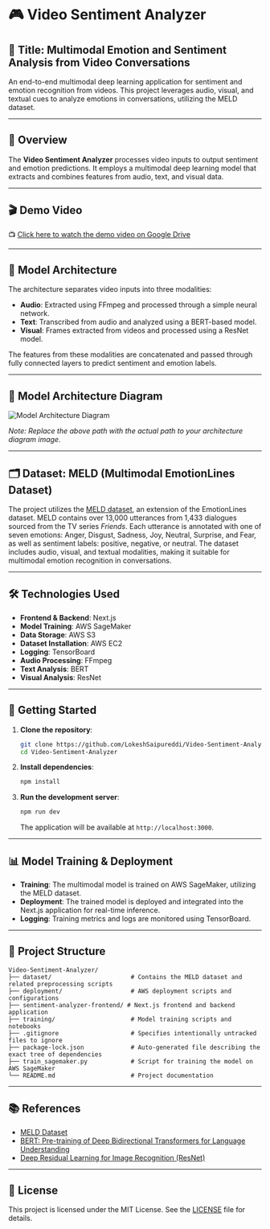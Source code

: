 # 🎮 Video Sentiment Analyzer

## 🎥 Title: Multimodal Emotion and Sentiment Analysis from Video Conversations

An end-to-end multimodal deep learning application for sentiment and emotion recognition from videos. This project leverages audio, visual, and textual cues to analyze emotions in conversations, utilizing the MELD dataset.

---

## 📌 Overview

The **Video Sentiment Analyzer** processes video inputs to output sentiment and emotion predictions. It employs a multimodal deep learning model that extracts and combines features from audio, text, and visual data.

---

## 🎬 Demo Video

📺 [Click here to watch the demo video on Google Drive](https://drive.google.com/file/d/1ZhQDr6s3t0CCQ6oc3smRt1RK-Y9Fqjp7/view?usp=sharing)

---

## 🧠 Model Architecture

The architecture separates video inputs into three modalities:

* **Audio**: Extracted using FFmpeg and processed through a simple neural network.
* **Text**: Transcribed from audio and analyzed using a BERT-based model.
* **Visual**: Frames extracted from videos and processed using a ResNet model.

The features from these modalities are concatenated and passed through fully connected layers to predict sentiment and emotion labels.

---

## 🝻 Model Architecture Diagram

![Model Architecture Diagram](./public/model-architecture.png)

*Note: Replace the above path with the actual path to your architecture diagram image.*

---

## 🗂 Dataset: MELD (Multimodal EmotionLines Dataset)

The project utilizes the [MELD dataset](https://affective-meld.github.io/), an extension of the EmotionLines dataset. MELD contains over 13,000 utterances from 1,433 dialogues sourced from the TV series *Friends*. Each utterance is annotated with one of seven emotions: Anger, Disgust, Sadness, Joy, Neutral, Surprise, and Fear, as well as sentiment labels: positive, negative, or neutral. The dataset includes audio, visual, and textual modalities, making it suitable for multimodal emotion recognition in conversations.

---

## 🛠️ Technologies Used

* **Frontend & Backend**: Next.js
* **Model Training**: AWS SageMaker
* **Data Storage**: AWS S3
* **Dataset Installation**: AWS EC2
* **Logging**: TensorBoard
* **Audio Processing**: FFmpeg
* **Text Analysis**: BERT
* **Visual Analysis**: ResNet

---

## 🚀 Getting Started

1. **Clone the repository**:

   ```bash
   git clone https://github.com/LokeshSaipureddi/Video-Sentiment-Analyzer.git
   cd Video-Sentiment-Analyzer
   ```

2. **Install dependencies**:

   ```bash
   npm install
   ```

3. **Run the development server**:

   ```bash
   npm run dev
   ```

   The application will be available at `http://localhost:3000`.

---

## 📊 Model Training & Deployment

* **Training**: The multimodal model is trained on AWS SageMaker, utilizing the MELD dataset.
* **Deployment**: The trained model is deployed and integrated into the Next.js application for real-time inference.
* **Logging**: Training metrics and logs are monitored using TensorBoard.

---

## 📁 Project Structure

```
Video-Sentiment-Analyzer/
├── dataset/                      # Contains the MELD dataset and related preprocessing scripts
├── deployment/                   # AWS deployment scripts and configurations
├── sentiment-analyzer-frontend/ # Next.js frontend and backend application
├── training/                     # Model training scripts and notebooks
├── .gitignore                    # Specifies intentionally untracked files to ignore
├── package-lock.json             # Auto-generated file describing the exact tree of dependencies
├── train_sagemaker.py            # Script for training the model on AWS SageMaker
└── README.md                     # Project documentation
```

---

## 📚 References

* [MELD Dataset](https://affective-meld.github.io/)
* [BERT: Pre-training of Deep Bidirectional Transformers for Language Understanding](https://arxiv.org/abs/1810.04805)
* [Deep Residual Learning for Image Recognition (ResNet)](https://arxiv.org/abs/1512.03385)

---

## 📄 License

This project is licensed under the MIT License. See the [LICENSE](./LICENSE) file for details.
